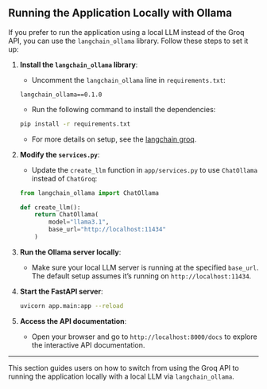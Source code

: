 ## Running the Application Locally with Ollama

If you prefer to run the application using a local LLM instead of the Groq API, you can use the `langchain_ollama` library. Follow these steps to set it up:

1. **Install the `langchain_ollama` library**:
    - Uncomment the `langchain_ollama` line in `requirements.txt`:
    ```plaintext
    langchain_ollama==0.1.0
    ```
    - Run the following command to install the dependencies:
    ```bash
    pip install -r requirements.txt
    ```

    - For more details on setup, see the [langchain groq](./Readme.md).

2. **Modify the `services.py`**:
    - Update the `create_llm` function in `app/services.py` to use `ChatOllama` instead of `ChatGroq`:
    ```python
    from langchain_ollama import ChatOllama

    def create_llm():
        return ChatOllama(
            model="llama3.1",
            base_url="http://localhost:11434"
        )
    ```

3. **Run the Ollama server locally**:
    - Make sure your local LLM server is running at the specified `base_url`. The default setup assumes it’s running on `http://localhost:11434`.

4. **Start the FastAPI server**:
    ```bash
    uvicorn app.main:app --reload
    ```

5. **Access the API documentation**:
    - Open your browser and go to `http://localhost:8000/docs` to explore the interactive API documentation.

---

This section guides users on how to switch from using the Groq API to running the application locally with a local LLM via `langchain_ollama`.
